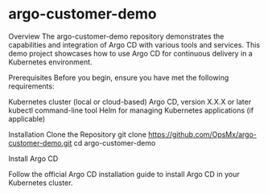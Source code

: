 # argo-customer-demo
Overview
The argo-customer-demo repository demonstrates the capabilities and integration of Argo CD with various tools and services. This demo project showcases how to use Argo CD for continuous delivery in a Kubernetes environment.

Prerequisites
Before you begin, ensure you have met the following requirements:

Kubernetes cluster (local or cloud-based)
Argo CD, version X.X.X or later
kubectl command-line tool
Helm for managing Kubernetes applications (if applicable)



Installation
Clone the Repository
git clone https://github.com/OpsMx/argo-customer-demo.git
cd argo-customer-demo




Install Argo CD

Follow the official Argo CD installation guide to install Argo CD in your Kubernetes cluster.

